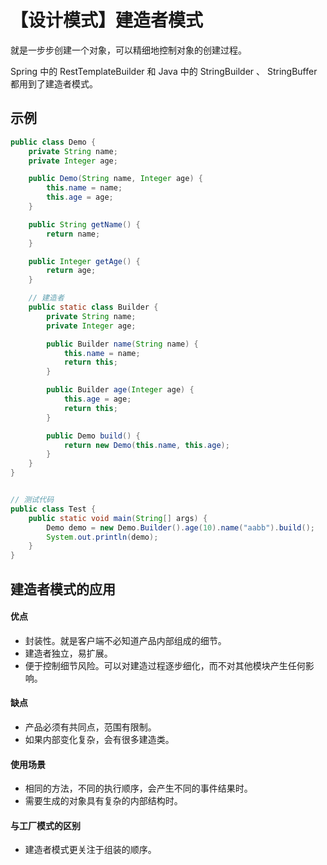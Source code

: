 # 【设计模式】建造者模式
就是一步步创建一个对象，可以精细地控制对象的创建过程。

Spring 中的 RestTemplateBuilder 和 Java 中的 StringBuilder 、 StringBuffer 都用到了建造者模式。

## 示例
```java
public class Demo {
	private String name;
	private Integer age;

	public Demo(String name, Integer age) {
		this.name = name;
		this.age = age;
	}

	public String getName() {
		return name;
	}

	public Integer getAge() {
		return age;
	}

    // 建造者
	public static class Builder {
		private String name;
		private Integer age;

		public Builder name(String name) {
			this.name = name;
			return this;
		}

		public Builder age(Integer age) {
			this.age = age;
			return this;
		}

		public Demo build() {
			return new Demo(this.name, this.age);
		}
	}
}


// 测试代码
public class Test {
	public static void main(String[] args) {
		Demo demo = new Demo.Builder().age(10).name("aabb").build();
		System.out.println(demo);
	}
}
```

## 建造者模式的应用

#### 优点
* 封装性。就是客户端不必知道产品内部组成的细节。
* 建造者独立，易扩展。
* 便于控制细节风险。可以对建造过程逐步细化，而不对其他模块产生任何影响。

#### 缺点
* 产品必须有共同点，范围有限制。
* 如果内部变化复杂，会有很多建造类。

#### 使用场景
* 相同的方法，不同的执行顺序，会产生不同的事件结果时。
* 需要生成的对象具有复杂的内部结构时。

#### 与工厂模式的区别
* 建造者模式更关注于组装的顺序。
